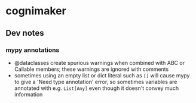 # cognimaker


## Dev notes

### mypy annotations

- @dataclasses create spurious warnings when combined with ABC or Callable members;
  these warnings are ignored with comments
- sometimes using an empty list or dict literal such as `[]` will cause mypy to
  give a 'Need type annotation' error, so sometimes variables are annotated with
  e.g. `List[Any]` even though it doesn't convey much information
